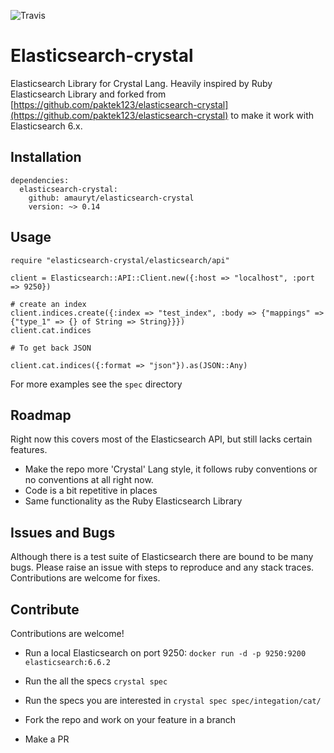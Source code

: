 ![Travis](https://travis-ci.org/paktek123/elasticsearch-crystal.svg?branch=master)

# Elasticsearch-crystal

Elasticsearch Library for Crystal Lang. Heavily inspired by Ruby Elasticsearch Library and forked from [https://github.com/paktek123/elasticsearch-crystal](https://github.com/paktek123/elasticsearch-crystal) to make it work with Elasticsearch 6.x.

## Installation

```
dependencies:
  elasticsearch-crystal:
    github: amauryt/elasticsearch-crystal
    version: ~> 0.14
```

## Usage

```
require "elasticsearch-crystal/elasticsearch/api"

client = Elasticsearch::API::Client.new({:host => "localhost", :port => 9250})

# create an index
client.indices.create({:index => "test_index", :body => {"mappings" => {"type_1" => {} of String => String}}})
client.cat.indices

# To get back JSON

client.cat.indices({:format => "json"}).as(JSON::Any)
```

For more examples see the `spec` directory

## Roadmap

Right now this covers most of the Elasticsearch API, but still lacks certain features.
- Make the repo more 'Crystal' Lang style, it follows ruby conventions or no conventions at all right now.
- Code is a bit repetitive in places
- Same functionality as the Ruby Elasticsearch Library

## Issues and Bugs

Although there is a test suite of Elasticsearch there are bound to be many bugs. Please raise an issue with steps to reproduce and any stack traces. Contributions are welcome for fixes.

## Contribute

Contributions are welcome!

- Run a local Elasticsearch on port 9250: `docker run -d -p 9250:9200 elasticsearch:6.6.2`

- Run the all the specs `crystal spec`

- Run the specs you are interested in `crystal spec spec/integation/cat/`

- Fork the repo and work on your feature in a branch

- Make a PR
